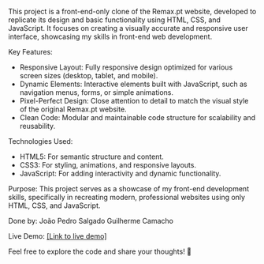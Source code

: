 This project is a front-end-only clone of the Remax.pt website, developed to replicate its design and basic functionality using HTML, CSS, and JavaScript. 
It focuses on creating a visually accurate and responsive user interface, showcasing my skills in front-end web development.

Key Features:

- Responsive Layout: Fully responsive design optimized for various screen sizes (desktop, tablet, and mobile).
- Dynamic Elements: Interactive elements built with JavaScript, such as navigation menus, forms, or simple animations.
- Pixel-Perfect Design: Close attention to detail to match the visual style of the original Remax.pt website.
- Clean Code: Modular and maintainable code structure for scalability and reusability.

Technologies Used:

- HTML5: For semantic structure and content.
- CSS3: For styling, animations, and responsive layouts.
- JavaScript: For adding interactivity and dynamic functionality.

Purpose:
This project serves as a showcase of my front-end development skills, specifically in recreating modern, professional websites using only HTML, CSS, and JavaScript.

Done by:
João Pedro Salgado
Guilherme Camacho

Live Demo: [[Link to live demo]](https://youtu.be/z8FUhz7zcfE)

Feel free to explore the code and share your thoughts! 🚀
